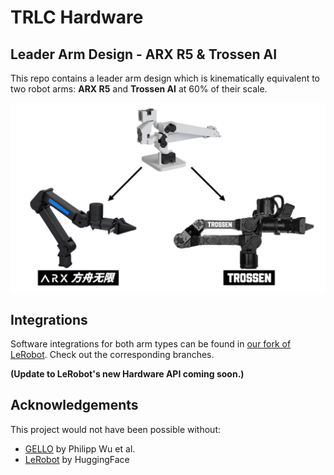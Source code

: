 # TRLC Hardware

<!-- <p align="center">
  <img src="images/hero.jpg"/>
</p> -->

## Leader Arm Design - ARX R5 & Trossen AI
This repo contains a leader arm design which is kinematically equivalent to two robot arms: **ARX R5** and **Trossen AI** at 60% of their scale.
<p align="center">
  <img src="images/leader.jpg"/>
</p>

## Integrations
Software integrations for both arm types can be found in [our fork of LeRobot](https://github.com/robot-learning-co/lerobot). Check out the corresponding branches. 

**(Update to LeRobot's new Hardware API coming soon.)**

## Acknowledgements
This project would not have been possible without:
- [GELLO](https://wuphilipp.github.io/gello_site/) by Philipp Wu et al.
- [LeRobot](https://github.com/huggingface/lerobot) by HuggingFace